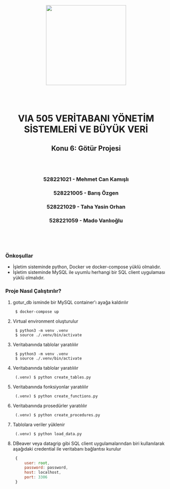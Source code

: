 <p align="center"> <img src="https://www.freelogovectors.net/wp-content/uploads/2016/12/itu-istanbul-teknik_universitesi-logo.png" width=250> </p>

</br>
</br>

<h1 align="center"> VIA 505
VERİTABANI YÖNETİM SİSTEMLERİ VE BÜYÜK VERİ </h1>

<h2 align="center">Konu 6: Götür Projesi</h2>
</br>
</br>
<h3 align="center">528221021 - Mehmet Can Kamışlı</h3>
<h3 align="center">528221005 - Barış Özgen</h3>
<h3 align="center">528221029 - Taha Yasin Orhan</h3>
<h3 align="center">528221059 - Mado Vanlıoğlu</h3>

</br>
</br>
</br>

### Önkoşullar

- İşletim sisteminde python, Docker ve docker-compose yüklü olmalıdır.
- İşletim sisteminde MySQL ile uyumlu herhangi bir SQL client uygulaması yüklü olmalıdır.

### Proje Nasıl Çalıştırılır?

1. gotur_db isminde bir MySQL container'ı ayağa kaldırılır

   ```console
    $ docker-compose up
   ```

2. Virtual environment oluşturulur

   ```console
    $ python3 -m venv .venv
    $ source ./.venv/bin/activate
   ```

3. Veritabanında tablolar yaratılılır

   ```console
    $ python3 -m venv .venv
    $ source ./.venv/bin/activate
   ```

4. Veritabanında tablolar yaratılılır

   ```console
    (.venv) $ python create_tables.py
   ```

5. Veritabanında fonksiyonlar yaratılılır

   ```console
    (.venv) $ python create_functions.py
   ```

6. Veritabanında prosedürler yaratılılır

   ```console
    (.venv) $ python create_procedures.py
   ```

7. Tablolara veriler yüklenir

   ```console
    (.venv) $ python load_data.py
   ```

8. DBeaver veya datagrip gibi SQL client uygulamalarından biri kullanılarak aşağıdaki credential ile veritabanı bağlantısı kurulur
   ```javascript
    {
        user: root,
        password: password,
        host: localhost,
        port: 3306
    }
   ```
